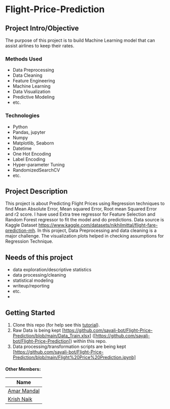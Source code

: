 # Flight-Price-Prediction

## Project Intro/Objective
The purpose of this project is to build Machine Learning model that can assist airlines to keep their rates. 

### Methods Used
* Data Preprocessing
* Data Cleaning
* Feature Engineering
* Machine Learning
* Data Visualization
* Predictive Modeling
* etc.

### Technologies
* Python
* Pandas, jupyter
* Numpy
* Matplotlib, Seaborn
* Datetime
* One Hot Encoding
* Label Encoding
* Hyper-parameter Tuning
* RandomizedSearchCV
* etc. 

## Project Description
This project is about Predicting Flight Prices using Regression techniques to find Mean Absolute Error, Mean squared Error, Root mean Squared Error and r2 score. I have used Extra tree regressor for Feature Selection and Random Forest regressor to fit the model and do predictions. Data source is Kaggle Dataset 
https://www.kaggle.com/datasets/nikhilmittal/flight-fare-prediction-mh.
In this project, Data Preprocessing and data cleaning is a major challenge. The visualization plots helped in checking assumptions for Regression Technique.

## Needs of this project

- data exploration/descriptive statistics
- data processing/cleaning
- statistical modeling
- writeup/reporting
- etc. 
- 
## Getting Started

1. Clone this repo (for help see this [tutorial](https://help.github.com/articles/cloning-a-repository/)).
2. Raw Data is being kept [https://github.com/sayali-bot/Flight-Price-Prediction/blob/main/Data_Train.xlsx] ([https://github.com/sayali-bot/Flight-Price-Prediction]) within this repo.
3. Data processing/transformation scripts are being kept [https://github.com/sayali-bot/Flight-Price-Prediction/blob/main/Flight%20Price%20Prediction.ipynb] 
#### Other Members:

|Name     |
|---------|
|[Amar Mandal](https://github.com/[Mandal-21])|
|[Krish Naik](https://github.com/[krishnaik06]) |
